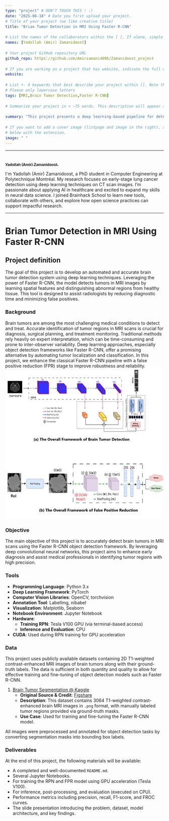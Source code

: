 ```yaml
---
type: "project" # DON'T TOUCH THIS ! :)
date: "2025-06-18" # Date you first upload your project.
# Title of your project (we like creative title)
title: "Brian Tumor Detection in MRI Using Faster R-CNN"

# List the names of the collaborators within the [ ]. If alone, simple put your name within []
names: [Yadollah (Amir) Zamanidoost]

# Your project GitHub repository URL
github_repo: https://github.com/Amirzamani4096/Zamanidoost_project

# If you are working on a project that has website, indicate the full url including "https://" below or leave it empty.
website:

# List +- 4 keywords that best describe your project within []. Note that the project summary also involves a number of key words. Those are listed on top of the [github repository](https://github.com/AlexPeng517/BHS2023_Project_SAM_MRI), click `manage topics`.
# Please only lowercase letters
tags: [MRI,Brain Tumor Detection,Faster R-CNN]

# Summarize your project in < ~75 words. This description will appear at the top of your page and on the list page with other projects..

summary: "This project presents a deep learning-based pipeline for detecting brain tumors in MRI scans using a customized Faster R-CNN architecture. Project reports are incorporated in the BHS (https://psy6983.brainhackmtl.org/project)."

# If you want to add a cover image (listpage and image in the right), add it to your directory and indicate the name
# below with the extension.
image: " "
---
```

<!-- This is an html comment and this won't appear in the rendered page. You are now editing the "content" area, the core of your description. Everything that you can do in markdown is allowed below. We added a couple of comments to guide your through documenting your progress. -->
---

<a href="https://github.com/Amirzamani4096">
   <img src="https://avatars.githubusercontent.com/u/84202242?v=4" width="100px;" alt=""/>
   <br /><sub><b>Yadollah (Amir) Zamanidoost.</b></sub>
</a>

I'm Yadollah (Amir) Zamanidoost, a PhD student in Computer Engineering at Polytechnique Montréal. My research focuses on early-stage lung cancer detection using deep learning techniques on CT scan images. I’m passionate about applying AI in healthcare and excited to expand my skills in neural data science. I joined Brainhack School to learn new tools, collaborate with others, and explore how open science practices can support impactful research.

---
# Brian Tumor Detection in MRI Using Faster R-CNN

## Project definition

The goal of this project is to develop an automated and accurate brain tumor detection system using deep learning techniques. Leveraging the power of Faster R-CNN, the model detects tumors in MRI images by learning spatial features and distinguishing abnormal regions from healthy tissue. This tool is designed to assist radiologists by reducing diagnostic time and minimizing false positives.

### Background
Brain tumors are among the most challenging medical conditions to detect and treat. Accurate identification of tumor regions in MRI scans is crucial for diagnosis, surgical planning, and treatment monitoring. Traditional methods rely heavily on expert interpretation, which can be time-consuming and prone to inter-observer variability. Deep learning approaches, especially object detection frameworks like Faster R-CNN, offer a promising alternative by automating tumor localization and classification. In this project, we enhance the classical Faster R-CNN pipeline with a false positive reduction (FPR) stage to improve robustness and reliability.
![Framework Overview](overall_framework.png)

### Objective

The main objective of this project is to accurately detect brain tumors in MRI scans using the Faster R-CNN object detection framework. By leveraging deep convolutional neural networks, this project aims to enhance early diagnosis and assist medical professionals in identifying tumor regions with high precision.

### Tools

- **Programming Language**: Python 3.x  
- **Deep Learning Framework**: PyTorch  
- **Computer Vision Libraries**: OpenCV, torchvision  
- **Annotation Tool**: LabelImg, nibabel 
- **Visualization**: Matplotlib, Seaborn  
- **Notebook Environment**: Jupyter Notebook  
- **Hardware**:
  - **Training RPN**: Tesla V100 GPU (via terminal-based access)
  - **Inference and Evaluation**: CPU
- **CUDA**: Used during RPN training for GPU acceleration  

### Data

This project uses publicly available datasets containing 2D T1-weighted contrast-enhanced MRI images of brain tumors along with their ground-truth labels. The data is sufficient in both quantity and quality to allow for effective training and fine-tuning of object detection models such as Faster R-CNN.

1. [Brain Tumor Segmentation @ Kaggle](https://www.kaggle.com/datasets/nikhilroxtomar/brain-tumor-segmentation)  
   - **Original Source & Credit**: [Figshare](https://figshare.com/articles/dataset/brain_tumor_dataset/1512427)  
   - **Description**: This dataset contains 3064 T1-weighted contrast-enhanced brain MRI images in `.png` format, with manually labeled tumor regions provided via ground-truth masks.  
   - **Use Case**: Used for training and fine-tuning the Faster R-CNN model.

All images were preprocessed and annotated for object detection tasks by converting segmentation masks into bounding box labels.

### Deliverables

At the end of this project, the following materials will be available:

-  A completed and well-documented `README.md`.
-  Several Jupyter Notebooks.
  - For training the RPN and FPR model using GPU acceleration (Tesla V100).
  - For inference, post-processing, and evaluation (executed on CPU).
- Performance metrics including precision, recall, F1-score, and FROC curves.
- The slide presentation introducing the problem, dataset, model architecture, and key findings.

